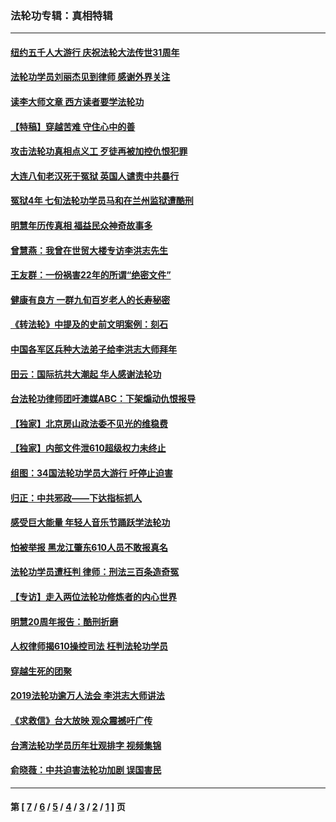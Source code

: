 ### 法轮功专辑：真相特辑
---
#### [纽约五千人大游行 庆祝法轮大法传世31周年](../../pages/nf4389/n13995110.md?08160430) 
#### [法轮功学员刘丽杰见到律师 感谢外界关注](../../pages/nf4389/n13927012.md?08160430) 
#### [读李大师文章 西方读者要学法轮功](../../pages/nf4389/n13925142.md?08160430) 
#### [【特稿】穿越苦难 守住心中的善](../../pages/nf4389/n13784979.md?08160430) 
#### [攻击法轮功真相点义工 歹徒再被加控仇恨犯罪](../../pages/nf4389/n13601019.md?08160430) 
#### [大连八旬老汉死于冤狱 英国人谴责中共暴行](../../pages/nf4389/n13480118.md?08160430) 
#### [冤狱4年 七旬法轮功学员马和在兰州监狱遭酷刑](../../pages/nf4389/n13304688.md?08160430) 
#### [明慧年历传真相 福益民众神奇故事多](../../pages/nf4389/n13294545.md?08160430) 
#### [曾慧燕：我曾在世贸大楼专访李洪志先生](../../pages/nf4389/n12898729.md?08160430) 
#### [王友群：一份祸害22年的所谓“绝密文件”](../../pages/nf4389/n12871750.md?08160430) 
#### [健康有良方 一群九旬百岁老人的长寿秘密](../../pages/nf4389/n12847475.md?08160430) 
#### [《转法轮》中提及的史前文明案例：刻石](../../pages/nf4389/n12758577.md?08160430) 
#### [中国各军区兵种大法弟子给李洪志大师拜年](../../pages/nf4389/n12750047.md?08160430) 
#### [田云：国际抗共大潮起 华人感谢法轮功](../../pages/nf4389/n12357708.md?08160430) 
#### [台法轮功律师团吁澳媒ABC：下架煽动仇恨报导](../../pages/nf4389/n12279917.md?08160430) 
#### [【独家】北京房山政法委不见光的维稳费](../../pages/nf4389/n12031979.md?08160430) 
#### [【独家】内部文件泄610超级权力未终止](../../pages/nf4389/n12023895.md?08160430) 
#### [组图：34国法轮功学员大游行 吁停止迫害](../../pages/nf4389/n11492658.md?08160430) 
#### [归正：中共邪政——下达指标抓人](../../pages/nf4389/n11474770.md?08160430) 
#### [感受巨大能量 年轻人音乐节踊跃学法轮功](../../pages/nf4389/n11441981.md?08160430) 
#### [怕被举报 黑龙江肇东610人员不敢报真名](../../pages/nf4389/n11436499.md?08160430) 
#### [法轮功学员遭枉判 律师：刑法三百条造奇冤](../../pages/nf4389/n11433943.md?08160430) 
#### [【专访】走入两位法轮功修炼者的内心世界](../../pages/nf4389/n11415623.md?08160430) 
#### [明慧20周年报告：酷刑折磨](../../pages/nf4389/n11387954.md?08160430) 
#### [人权律师揭610操控司法 枉判法轮功学员](../../pages/nf4389/n11313370.md?08160430) 
#### [穿越生死的团聚](../../pages/nf4389/n11258922.md?08160430) 
#### [2019法轮功逾万人法会 李洪志大师讲法](../../pages/nf4389/n11265303.md?08160430) 
#### [《求救信》台大放映 观众震撼吁广传](../../pages/nf4389/n10922251.md?08160430) 
#### [台湾法轮功学员历年壮观排字 视频集锦](../../pages/nf4389/n10878789.md?08160430) 
#### [俞晓薇：中共迫害法轮功加剧 误国害民](../../pages/nf4389/n10859260.md?08160430) 

---
#### 第 [ [7](./7.md?08160430) / [6](./6.md?08160430) / [5](./5.md?08160430) / [4](./4.md?08160430) / [3](./3.md?08160430) / [2](./2.md?08160430) / [1](./1.md?08160430) ] 页
